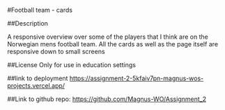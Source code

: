 #Football team - cards

##Description

A responsive overview over some of the players that I think are on the Norwegian mens football team.
All the cards as well as the page itself are responsive down to small screens

##License
Only for use in education settings

##link to deployment
https://assignment-2-5kfaiv7pn-magnus-wos-projects.vercel.app/

##Link to github repo:
https://github.com/Magnus-WO/Assignment_2
